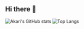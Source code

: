 ## Hi there 👋

<!--
**Akane-UX/Akane-UX** is a ✨ _special_ ✨ repository because its `README.md` (this file) appears on your GitHub profile.

Here are some ideas to get you started:

- 🔭 I’m currently working on ...
- 🌱 I’m currently learning ...
- 👯 I’m looking to collaborate on ...
- 🤔 I’m looking for help with ...
- 💬 Ask me about ...
- 📫 How to reach me: ...
- 😄 Pronouns: ...
- ⚡ Fun fact: ...
-->
![Akari's GitHub stats](https://github-readme-stats.vercel.app/api?username=akari17&show_icons=true&theme=tokyonight)
![Top Langs](https://github-readme-stats.vercel.app/api/top-langs/?username=akari17&layout=compact&theme=tokyonight)

